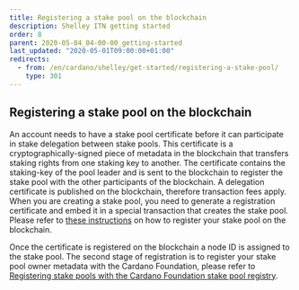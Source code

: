 ```yaml
---
title: Registering a stake pool on the blockchain
description: Shelley ITN getting started
order: 8
parent: 2020-05-04_04-00-00_getting-started
last_updated: "2020-05-01T09:00:00+01:00"
redirects:
  - from: /en/cardano/shelley/get-started/registering-a-stake-pool/
    type: 301
---
```

## Registering a stake pool on the blockchain

An account needs to have a stake pool certificate before it can participate in stake delegation between stake pools. This certificate is a cryptographically-signed piece of metadata in the blockchain that transfers staking rights from one staking key to another. The certificate contains the staking-key of the pool leader and is sent to the blockchain to register the stake pool with the other participants of the blockchain. A delegation certificate is published on the blockchain, therefore transaction fees apply. When you are creating a stake pool, you need to generate a registration certificate and embed it in a special transaction that creates the stake pool. Please refer to [these instructions](https://github.com/elviejo79/stake-pool-operator/blob/master/docs/stake_pool_operator_how_to.md) on how to register your stake pool on the blockchain.

Once the certificate is registered on the blockchain a node ID is assigned to the stake pool. The second stage of registration is to register your stake pool owner metadata with the Cardano Foundation, please refer to [Registering stake pools with the Cardano Foundation stake pool registry](/en/shelley-itn/getting-started/guide-for-stake-pool-operators/).
